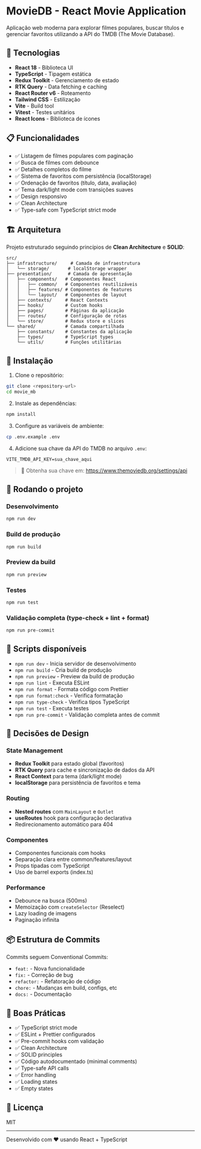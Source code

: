# MovieDB - React Movie Application

Aplicação web moderna para explorar filmes populares, buscar títulos e gerenciar favoritos utilizando a API do TMDB (The Movie Database).

## 🚀 Tecnologias

- **React 18** - Biblioteca UI
- **TypeScript** - Tipagem estática
- **Redux Toolkit** - Gerenciamento de estado
- **RTK Query** - Data fetching e caching
- **React Router v6** - Roteamento
- **Tailwind CSS** - Estilização
- **Vite** - Build tool
- **Vitest** - Testes unitários
- **React Icons** - Biblioteca de ícones

## 📋 Funcionalidades

- ✅ Listagem de filmes populares com paginação
- ✅ Busca de filmes com debounce
- ✅ Detalhes completos do filme
- ✅ Sistema de favoritos com persistência (localStorage)
- ✅ Ordenação de favoritos (título, data, avaliação)
- ✅ Tema dark/light mode com transições suaves
- ✅ Design responsivo
- ✅ Clean Architecture
- ✅ Type-safe com TypeScript strict mode

## 🏗️ Arquitetura

Projeto estruturado seguindo princípios de **Clean Architecture** e **SOLID**:

```
src/
├── infrastructure/     # Camada de infraestrutura
│   └── storage/       # localStorage wrapper
├── presentation/      # Camada de apresentação
│   ├── components/   # Componentes React
│   │   ├── common/   # Componentes reutilizáveis
│   │   ├── features/ # Componentes de features
│   │   └── layout/   # Componentes de layout
│   ├── contexts/     # React Contexts
│   ├── hooks/        # Custom hooks
│   ├── pages/        # Páginas da aplicação
│   ├── routes/       # Configuração de rotas
│   └── store/        # Redux store e slices
└── shared/           # Camada compartilhada
    ├── constants/    # Constantes da aplicação
    ├── types/        # TypeScript types
    └── utils/        # Funções utilitárias
```

## 🔧 Instalação

1. Clone o repositório:
```bash
git clone <repository-url>
cd movie_mb
```

2. Instale as dependências:
```bash
npm install
```

3. Configure as variáveis de ambiente:
```bash
cp .env.example .env
```

4. Adicione sua chave da API do TMDB no arquivo `.env`:
```env
VITE_TMDB_API_KEY=sua_chave_aqui
```

> 📝 Obtenha sua chave em: https://www.themoviedb.org/settings/api

## 🚀 Rodando o projeto

### Desenvolvimento
```bash
npm run dev
```

### Build de produção
```bash
npm run build
```

### Preview da build
```bash
npm run preview
```

### Testes
```bash
npm run test
```

### Validação completa (type-check + lint + format)
```bash
npm run pre-commit
```

## 📝 Scripts disponíveis

- `npm run dev` - Inicia servidor de desenvolvimento
- `npm run build` - Cria build de produção
- `npm run preview` - Preview da build de produção
- `npm run lint` - Executa ESLint
- `npm run format` - Formata código com Prettier
- `npm run format:check` - Verifica formatação
- `npm run type-check` - Verifica tipos TypeScript
- `npm run test` - Executa testes
- `npm run pre-commit` - Validação completa antes de commit

## 🎨 Decisões de Design

### State Management
- **Redux Toolkit** para estado global (favoritos)
- **RTK Query** para cache e sincronização de dados da API
- **React Context** para tema (dark/light mode)
- **localStorage** para persistência de favoritos e tema

### Routing
- **Nested routes** com `MainLayout` e `Outlet`
- **useRoutes** hook para configuração declarativa
- Redirecionamento automático para 404

### Componentes
- Componentes funcionais com hooks
- Separação clara entre common/features/layout
- Props tipadas com TypeScript
- Uso de barrel exports (index.ts)

### Performance
- Debounce na busca (500ms)
- Memoização com `createSelector` (Reselect)
- Lazy loading de imagens
- Paginação infinita

## 📦 Estrutura de Commits

Commits seguem Conventional Commits:
- `feat:` - Nova funcionalidade
- `fix:` - Correção de bug
- `refactor:` - Refatoração de código
- `chore:` - Mudanças em build, configs, etc
- `docs:` - Documentação

## 🔐 Boas Práticas

- ✅ TypeScript strict mode
- ✅ ESLint + Prettier configurados
- ✅ Pre-commit hooks com validação
- ✅ Clean Architecture
- ✅ SOLID principles
- ✅ Código autodocumentado (minimal comments)
- ✅ Type-safe API calls
- ✅ Error handling
- ✅ Loading states
- ✅ Empty states

## 📄 Licença

MIT

---

Desenvolvido com ❤️ usando React + TypeScript
